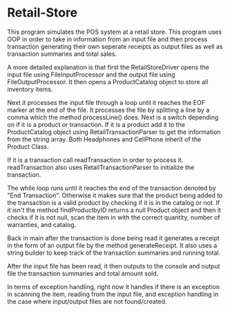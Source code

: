 # Retail-Store
This program simulates the POS system at a retail store.
This program uses OOP in order to take in information from an input file and then process transaction generating their own seperate receipts as output files as well as transaction summaries and total sales. 

A more detailed explanation is that first the RetailStoreDriver opens the input file using FileInputProcessor and the output file using FileOutputProcessor. It then opens a ProductCatalog object to store all inventory items. 

Next it processes the input file through a loop until it reaches the EOF marker at the end of the file. It processes the file by splitting a line by a comma which the method processLine() does. Next is a switch depending on if it is a product or transaction. If it is a product add it to the ProductCatalog object using RetailTransactionParser to get the information from the string array. Both Headphones and CellPhone inherit of the Product Class.

If it is a transaction call readTransaction in order to process it. readTransaction also uses RetailTransactionParser to initialize the transaction.

The while loop runs until it reaches the end of the transaction denoted by "End Transaction". Otherwise it makes sure that the product being added to the transaction is a valid product by checking if it is in the catalog or not. If it isn't the method findProductbyID returns a null Product object and then it checks if it is not null, scan the item in with the correct quantity, number of warranties, and catalog. 

Back in main after the transaction is done being read it generates a receipt in the form of an output file by the method generateReceipt. It also uses a string builder to keep track of the transaction summaries and running total.

After the input file has been read, it then outputs to the console and output file the transaction summaries and total amount sold.

In terms of exception handling, right now it handles if there is an exception in scanning the item, reading from the input file, and exception handling in the case where input/output files are not found/created.

